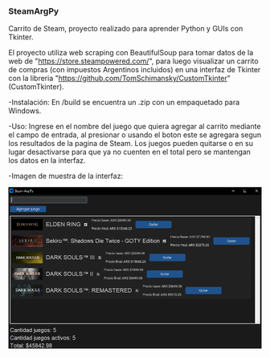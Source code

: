 ### SteamArgPy

Carrito de Steam, proyecto realizado para aprender Python y GUIs con Tkinter.

El proyecto utiliza web scraping con BeautifulSoup para tomar datos de la web de "https://store.steampowered.com/", para luego visualizar un carrito de compras (con impuestos Argentinos incluidos) en una interfaz de Tkinter con la libreria "https://github.com/TomSchimansky/CustomTkinter" (CustomTkinter).

-Instalación:
En /build se encuentra un .zip con un empaquetado para Windows.

-Uso:
Ingrese en el nombre del juego que quiera agregar al carrito mediante el campo de entrada, al presionar <Enter> o usando el boton este se agregara segun los resultados de la pagina de Steam.
Los juegos pueden quitarse o en su lugar desactivarse para que ya no cuenten en el total pero se mantengan los datos en la interfaz.

-Imagen de muestra de la interfaz:

![](https://github.com/jpsq/SteamArgPy/blob/master/preview.png?raw=true)
###
